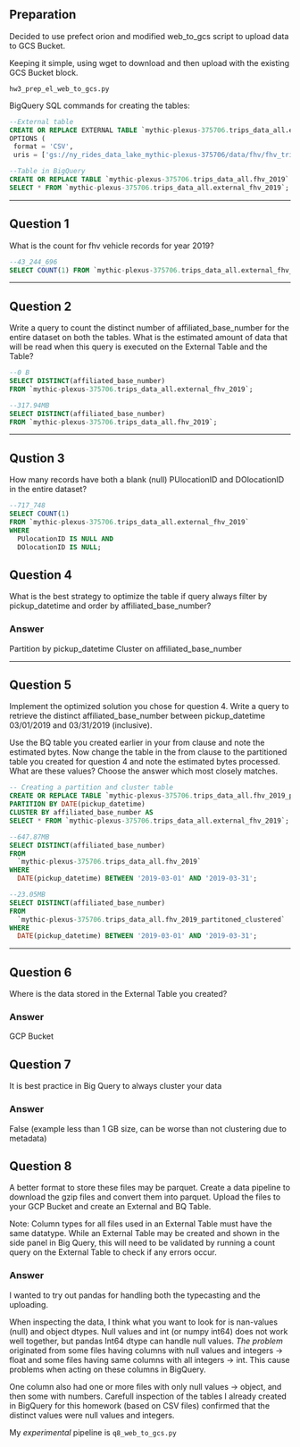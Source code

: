 ## Preparation

 Decided to use prefect orion and modified web_to_gcs script to upload data to GCS Bucket.

 Keeping it simple, using wget to download and then upload with the existing GCS Bucket block.

`hw3_prep_el_web_to_gcs.py`

 BigQuery SQL commands for creating the tables:
 ```sql
--External table
CREATE OR REPLACE EXTERNAL TABLE `mythic-plexus-375706.trips_data_all.external_fhv_2019`
OPTIONS (
  format = 'CSV',
  uris = ['gs://ny_rides_data_lake_mythic-plexus-375706/data/fhv/fhv_tripdata_2019-*.csv.gz']);

--Table in BigQuery
CREATE OR REPLACE TABLE `mythic-plexus-375706.trips_data_all.fhv_2019` AS
SELECT * FROM `mythic-plexus-375706.trips_data_all.external_fhv_2019`;
```

---

 ## Question 1
 What is the count for fhv vehicle records for year 2019?
```sql
--43_244_696
SELECT COUNT(1) FROM `mythic-plexus-375706.trips_data_all.external_fhv_2019`;
```
---

## Question 2 
Write a query to count the distinct number of affiliated_base_number for the entire dataset on both the tables.
What is the estimated amount of data that will be read when this query is executed on the External Table and the Table?

```sql
--0 B
SELECT DISTINCT(affiliated_base_number)
FROM `mythic-plexus-375706.trips_data_all.external_fhv_2019`;

--317.94MB
SELECT DISTINCT(affiliated_base_number)
FROM `mythic-plexus-375706.trips_data_all.fhv_2019`;
```

---

## Qustion 3
How many records have both a blank (null) PUlocationID and DOlocationID in the entire dataset?

```sql
--717_748
SELECT COUNT(1)
FROM `mythic-plexus-375706.trips_data_all.external_fhv_2019`
WHERE
  PUlocationID IS NULL AND
  DOlocationID IS NULL;
  ```
## Question 4 
What is the best strategy to optimize the table if query always filter by pickup_datetime and order by affiliated_base_number?

### Answer
Partition by pickup_datetime Cluster on affiliated_base_number

---

## Question 5
Implement the optimized solution you chose for question 4. Write a query to retrieve the distinct affiliated_base_number between pickup_datetime 03/01/2019 and 03/31/2019 (inclusive).

Use the BQ table you created earlier in your from clause and note the estimated bytes. Now change the table in the from clause to the partitioned table you created for question 4 and note the estimated bytes processed. What are these values? Choose the answer which most closely matches.

```SQL
-- Creating a partition and cluster table
CREATE OR REPLACE TABLE `mythic-plexus-375706.trips_data_all.fhv_2019_partitoned_clustered`
PARTITION BY DATE(pickup_datetime)
CLUSTER BY affiliated_base_number AS
SELECT * FROM `mythic-plexus-375706.trips_data_all.external_fhv_2019`;

--647.87MB
SELECT DISTINCT(affiliated_base_number)
FROM
  `mythic-plexus-375706.trips_data_all.fhv_2019`
WHERE 
  DATE(pickup_datetime) BETWEEN '2019-03-01' AND '2019-03-31';

--23.05MB
SELECT DISTINCT(affiliated_base_number)
FROM
  `mythic-plexus-375706.trips_data_all.fhv_2019_partitoned_clustered`
WHERE 
  DATE(pickup_datetime) BETWEEN '2019-03-01' AND '2019-03-31';
```

---

## Question 6
Where is the data stored in the External Table you created?

### Answer
GCP Bucket

## Question 7
It is best practice in Big Query to always cluster your data

### Answer
False (example less than 1 GB size, can be worse than not clustering due to metadata)

## Question 8
A better format to store these files may be parquet. Create a data pipeline to download the gzip files and convert them into parquet. Upload the files to your GCP Bucket and create an External and BQ Table.

Note: Column types for all files used in an External Table must have the same datatype. While an External Table may be created and shown in the side panel in Big Query, this will need to be validated by running a count query on the External Table to check if any errors occur.

### Answer
I wanted to try out pandas for handling both the typecasting and the uploading. 

When inspecting the data, I think what you want to look for is nan-values (null) and object dtypes. Null values and int (or numpy int64) does not work well together, but pandas Int64 dtype can handle null values. *The problem* originated from some files having columns with null values and integers -> float and some files having same columns with all integers -> int. This cause problems when acting on these columns in BigQuery.

One column also had one or more files with only null values -> object, and then some with numbers. Carefull inspection of the tables I already created in BigQuery for this homework (based on CSV files) confirmed that the distinct values were null values and integers.

My *experimental* pipeline is `q8_web_to_gcs.py`